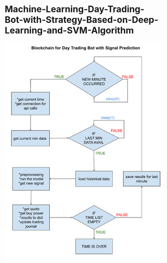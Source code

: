 # Machine-Learning-Day-Trading-Bot-with-Strategy-Based-on-Deep-Learning-and-SVM-Algorithm


<p align="center">
    <img src="pictures/blockchain.png" alt="drawing" width="800" hight="300"/>
